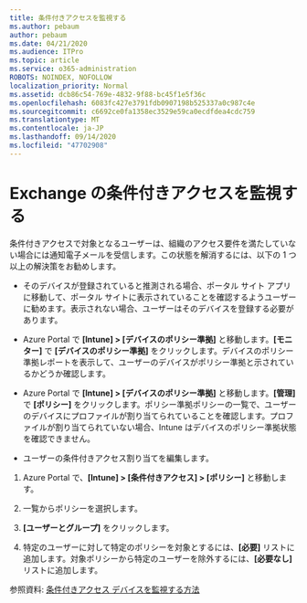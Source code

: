 ```yaml
---
title: 条件付きアクセスを監視する
ms.author: pebaum
author: pebaum
ms.date: 04/21/2020
ms.audience: ITPro
ms.topic: article
ms.service: o365-administration
ROBOTS: NOINDEX, NOFOLLOW
localization_priority: Normal
ms.assetid: dcb86c54-769e-4832-9f88-bc45f1e5f36c
ms.openlocfilehash: 6083fc427e3791fdb0907198b525337a0c987c4e
ms.sourcegitcommit: c6692ce0fa1358ec3529e59ca0ecdfdea4cdc759
ms.translationtype: MT
ms.contentlocale: ja-JP
ms.lasthandoff: 09/14/2020
ms.locfileid: "47702908"
---
```

# <a name="monitoring-conditional-access-for-exchange"></a>Exchange の条件付きアクセスを監視する

条件付きアクセスで対象となるユーザーは、組織のアクセス要件を満たしていない場合には通知電子メールを受信します。この状態を解消するには、以下の 1 つ以上の解決策をお勧めします。
  
- そのデバイスが登録されていると推測される場合、ポータル サイト アプリに移動して、ポータル サイトに表示されていることを確認するようユーザーに勧めます。表示されない場合、ユーザーはそのデバイスを登録する必要があります。
    
- Azure Portal で **[Intune] \> [デバイスのポリシー準拠]** と移動します。**[モニター]** で **[デバイスのポリシー準拠]** をクリックします。デバイスのポリシー準拠レポートを表示して、ユーザーのデバイスがポリシー準拠と示されているかどうか確認します。 
    
- Azure Portal で **[Intune] \> [デバイスのポリシー準拠]** と移動します。**[管理]** で **[ポリシー]** をクリックします。ポリシー準拠ポリシーの一覧で、ユーザーのデバイスにプロファイルが割り当てられていることを確認します。プロファイルが割り当てられていない場合、Intune はデバイスのポリシー準拠状態を確認できません。 
    
- ユーザーの条件付きアクセス割り当てを編集します。
    
1. Azure Portal で、**[Intune] \> [条件付きアクセス] \> [ポリシー]** と移動します。
    
2. 一覧からポリシーを選択します。
    
3. **[ユーザーとグループ]** をクリックします。
    
4. 特定のユーザーに対して特定のポリシーを対象とするには、**[必要]** リストに追加します。対象ポリシーから特定のユーザーを除外するには、**[必要なし]** リストに追加します。 
    
参照資料: [条件付きアクセス デバイスを監視する方法](https://docs.microsoft.com/intune/conditional-access-exchange-monitor)
  

